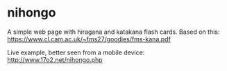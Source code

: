 # nihongo

A simple web page with hiragana and katakana flash cards.
Based on this: https://www.cl.cam.ac.uk/~fms27/goodies/fms-kana.pdf

Live example, better seen from a mobile device: http://www.17o2.net/nihongo.php
